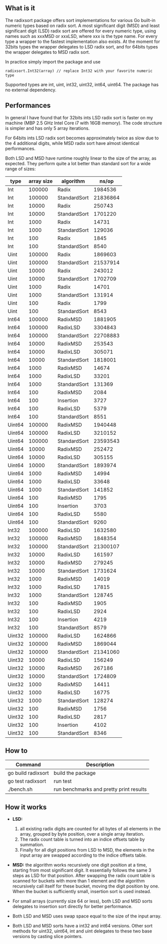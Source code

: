 ## What is it

The radixsort package offers sort implementations for various Go built-in
numeric types based on radix sort.
A most significant digit (MSD) and least significant digit (LSD) radix sort are
offered for every numeric type, using names such as xxxMSD or xxxLSD, where xxx
is the type name.
For every type a wrapper to the fastest implementation also exists. At the
moment for 32bits types the wrapper delegates to LSD radix sort, and for 64bits
types the wrapper delegates to MSD radix sort.

In practice simply import the package and use

```
radixsort.Int32(array) // replace Int32 with your favorite numeric type
```

Supported types are int, uint, int32, uint32, int64, uint64.
The package has no external dependency.


## Performances

In general I have found that for 32bits ints LSD radix sort is faster on my
machine (MBP 2.5 GHz Intel Core i7 with 16GB memory).
The code structure is simpler and has only 5 array iterations.

For 64bits ints LSD radix sort becomes approximately twice as slow due to the 4
additional digits, while MSD radix sort have almost identical performances.

Both LSD and MSD have runtime roughly linear to the size of the array,
as expected.
They perform quite a lot better than standard sort for a wide range of sizes:

| type   | array size | algorithm    | ns/op    |
| ---    | ---        | ---          | ---      |
| Int    | 100000     | Radix        |  1984536 |
| Int    | 100000     | StandardSort | 21836864 |
| Int    | 10000      | Radix        |   250743 |
| Int    | 10000      | StandardSort |  1701220 |
| Int    | 1000       | Radix        |    14731 |
| Int    | 1000       | StandardSort |   129036 |
| Int    | 100        | Radix        |     1845 |
| Int    | 100        | StandardSort |     8540 |
| Uint   | 100000     | Radix        |  1869603 |
| Uint   | 100000     | StandardSort | 21537914 |
| Uint   | 10000      | Radix        |   243012 |
| Uint   | 10000      | StandardSort |  1702709 |
| Uint   | 1000       | Radix        |    14701 |
| Uint   | 1000       | StandardSort |   131914 |
| Uint   | 100        | Radix        |     1799 |
| Uint   | 100        | StandardSort |     8543 |
| Int64  | 100000     | RadixMSD     |  1881905 |
| Int64  | 100000     | RadixLSD     |  3304843 |
| Int64  | 100000     | StandardSort | 22708883 |
| Int64  | 10000      | RadixMSD     |   253543 |
| Int64  | 10000      | RadixLSD     |   305071 |
| Int64  | 10000      | StandardSort |  1818001 |
| Int64  | 1000       | RadixMSD     |    14674 |
| Int64  | 1000       | RadixLSD     |    33201 |
| Int64  | 1000       | StandardSort |   131369 |
| Int64  | 100        | RadixMSD     |     2084 |
| Int64  | 100        | Insertion    |     3727 |
| Int64  | 100        | RadixLSD     |     5379 |
| Int64  | 100        | StandardSort |     8551 |
| Uint64 | 100000     | RadixMSD     |  1940448 |
| Uint64 | 100000     | RadixLSD     |  3210152 |
| Uint64 | 100000     | StandardSort | 23593543 |
| Uint64 | 10000      | RadixMSD     |   252472 |
| Uint64 | 10000      | RadixLSD     |   305155 |
| Uint64 | 10000      | StandardSort |  1893974 |
| Uint64 | 1000       | RadixMSD     |    14994 |
| Uint64 | 1000       | RadixLSD     |    33648 |
| Uint64 | 1000       | StandardSort |   141852 |
| Uint64 | 100        | RadixMSD     |     1795 |
| Uint64 | 100        | Insertion    |     3703 |
| Uint64 | 100        | RadixLSD     |     5580 |
| Uint64 | 100        | StandardSort |     9260 |
| Int32  | 100000     | RadixLSD     |  1632580 |
| Int32  | 100000     | RadixMSD     |  1848354 |
| Int32  | 100000     | StandardSort | 21300107 |
| Int32  | 10000      | RadixLSD     |   161597 |
| Int32  | 10000      | RadixMSD     |   279245 |
| Int32  | 10000      | StandardSort |  1731624 |
| Int32  | 1000       | RadixMSD     |    14019 |
| Int32  | 1000       | RadixLSD     |    17815 |
| Int32  | 1000       | StandardSort |   128745 |
| Int32  | 100        | RadixMSD     |     1905 |
| Int32  | 100        | RadixLSD     |     2924 |
| Int32  | 100        | Insertion    |     4219 |
| Int32  | 100        | StandardSort |     8579 |
| Uint32 | 100000     | RadixLSD     |  1624866 |
| Uint32 | 100000     | RadixMSD     |  1869044 |
| Uint32 | 100000     | StandardSort | 21341060 |
| Uint32 | 10000      | RadixLSD     |   156249 |
| Uint32 | 10000      | RadixMSD     |   267186 |
| Uint32 | 10000      | StandardSort |  1724809 |
| Uint32 | 1000       | RadixMSD     |    14411 |
| Uint32 | 1000       | RadixLSD     |    16775 |
| Uint32 | 1000       | StandardSort |   128274 |
| Uint32 | 100        | RadixMSD     |     1756 |
| Uint32 | 100        | RadixLSD     |     2817 |
| Uint32 | 100        | Insertion    |     4102 |
| Uint32 | 100        | StandardSort |     8346 |


## How to

| Command            | Description                             |
| ---                | ---                                     |
| go build radixsort | build the package                       |
| go test radixsort  | run test                                |
| ./bench.sh         | run benchmarks and pretty print results |


## How it works


 * __LSD:__
   1. all existing radix digits are counted for all bytes of all elements in
      the array, grouped by byte position, over a single array iteration.
   2. The radix count table is turned into an indice offsets table by summation.
   3. Finally for all digit positions from LSD to MSD, the elements in the input
      array are swapped according to the indice offsets table.

 * __MSD:__ the algorithm works recursively one digit position at a time,
   starting from most significant digit.
   It essentially follows the same 3 steps as LSD for that position.
   After swapping the radix count table is scanned for buckets with more than 1
   element and the algorithm recursively call itself for these bucket, moving
   the digit position by one. When the bucket is sufficiently small, insertion
   sort is used instead.

 * For small arrays (currently size 64 or less), both LSD and MSD sorts
   delegates to insertion sort directly for better performance.

 * Both LSD and MSD uses swap space equal to the size of the input array.

 * Both LSD and MSD sorts have a int32 and int64 versions.
   Other sort methods for uint32, uint64, int and uint delegates to these two
   base versions by casting slice pointers.
